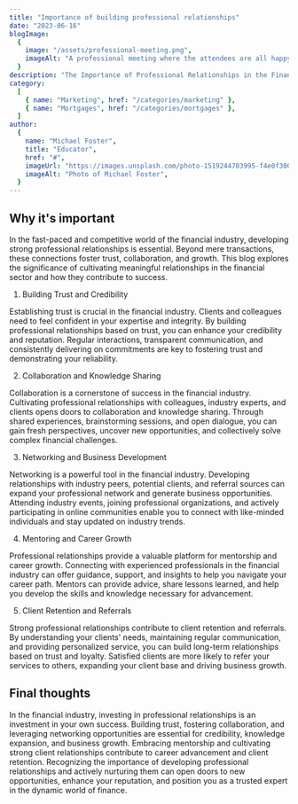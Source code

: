 ```yaml
---
title: "Importance of building professional relationships"
date: "2023-06-16"
blogImage:
  {
    image: "/assets/professional-meeting.png",
    imageAlt: "A professional meeting where the attendees are all happy and talking",
  }
description: "The Importance of Professional Relationships in the Financial Industry. Discover how cultivating strong connections drives trust, collaboration, and growth."
category:
  [
    { name: "Marketing", href: "/categories/marketing" },
    { name: "Mortgages", href: "/categories/mortgages" },
  ]
author:
  {
    name: "Michael Foster",
    title: "Educator",
    href: "#",
    imageUrl: "https://images.unsplash.com/photo-1519244703995-f4e0f30006d5?ixlib=rb-1.2.1&ixid=eyJhcHBfaWQiOjEyMDd9&auto=format&fit=facearea&facepad=2&w=256&h=256&q=80",
    imageAlt: "Photo of Michael Foster",
  }
---
```


## Why it's important

In the fast-paced and competitive world of the financial industry, developing strong professional relationships is essential. Beyond mere transactions, these connections foster trust, collaboration, and growth. This blog explores the significance of cultivating meaningful relationships in the financial sector and how they contribute to success.

1. Building Trust and Credibility

Establishing trust is crucial in the financial industry. Clients and colleagues need to feel confident in your expertise and integrity. By building professional relationships based on trust, you can enhance your credibility and reputation. Regular interactions, transparent communication, and consistently delivering on commitments are key to fostering trust and demonstrating your reliability.

2. Collaboration and Knowledge Sharing

Collaboration is a cornerstone of success in the financial industry. Cultivating professional relationships with colleagues, industry experts, and clients opens doors to collaboration and knowledge sharing. Through shared experiences, brainstorming sessions, and open dialogue, you can gain fresh perspectives, uncover new opportunities, and collectively solve complex financial challenges.

3. Networking and Business Development

Networking is a powerful tool in the financial industry. Developing relationships with industry peers, potential clients, and referral sources can expand your professional network and generate business opportunities. Attending industry events, joining professional organizations, and actively participating in online communities enable you to connect with like-minded individuals and stay updated on industry trends.

4. Mentoring and Career Growth

Professional relationships provide a valuable platform for mentorship and career growth. Connecting with experienced professionals in the financial industry can offer guidance, support, and insights to help you navigate your career path. Mentors can provide advice, share lessons learned, and help you develop the skills and knowledge necessary for advancement.

5. Client Retention and Referrals

Strong professional relationships contribute to client retention and referrals. By understanding your clients' needs, maintaining regular communication, and providing personalized service, you can build long-term relationships based on trust and loyalty. Satisfied clients are more likely to refer your services to others, expanding your client base and driving business growth.

## Final thoughts

In the financial industry, investing in professional relationships is an investment in your own success. Building trust, fostering collaboration, and leveraging networking opportunities are essential for credibility, knowledge expansion, and business growth. Embracing mentorship and cultivating strong client relationships contribute to career advancement and client retention. Recognizing the importance of developing professional relationships and actively nurturing them can open doors to new opportunities, enhance your reputation, and position you as a trusted expert in the dynamic world of finance.
